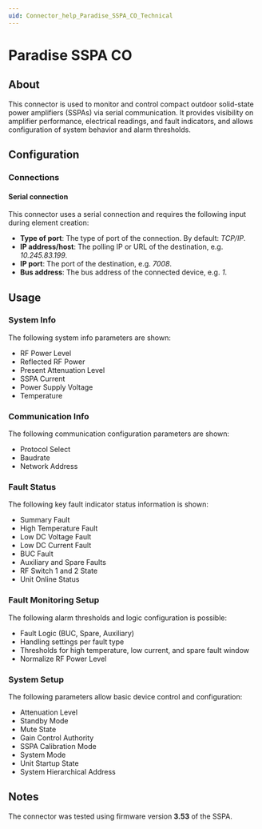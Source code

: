 ```yaml
---
uid: Connector_help_Paradise_SSPA_CO_Technical
---
```


# Paradise SSPA CO

## About

This connector is used to monitor and control compact outdoor solid-state power amplifiers (SSPAs) via serial communication. It provides visibility on amplifier performance, electrical readings, and fault indicators, and allows configuration of system behavior and alarm thresholds.

## Configuration

### Connections

#### Serial connection

This connector uses a serial connection and requires the following input during element creation:

- **Type of port**: The type of port of the connection. By default: *TCP/IP*.
- **IP address/host**: The polling IP or URL of the destination, e.g. *10.245.83.199*.
- **IP port**: The port of the destination, e.g. *7008*.
- **Bus address**: The bus address of the connected device, e.g. *1*.

## Usage

### System Info

The following system info parameters are shown:

- RF Power Level
- Reflected RF Power
- Present Attenuation Level
- SSPA Current
- Power Supply Voltage
- Temperature

### Communication Info

The following communication configuration parameters are shown:

- Protocol Select
- Baudrate
- Network Address

### Fault Status

The following key fault indicator status information is shown:

- Summary Fault
- High Temperature Fault
- Low DC Voltage Fault
- Low DC Current Fault
- BUC Fault
- Auxiliary and Spare Faults
- RF Switch 1 and 2 State
- Unit Online Status

### Fault Monitoring Setup

The following alarm thresholds and logic configuration is possible:

- Fault Logic (BUC, Spare, Auxiliary)
- Handling settings per fault type
- Thresholds for high temperature, low current, and spare fault window
- Normalize RF Power Level

### System Setup

The following parameters allow basic device control and configuration:

- Attenuation Level
- Standby Mode
- Mute State
- Gain Control Authority
- SSPA Calibration Mode
- System Mode
- Unit Startup State
- System Hierarchical Address

## Notes

The connector was tested using firmware version **3.53** of the SSPA.
